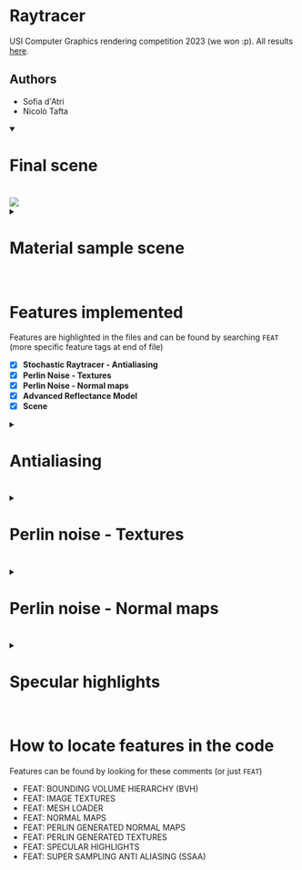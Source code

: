 # Raytracer 
USI Computer Graphics rendering competition 2023 (we won :p). All results [here](https://www.pdf.inf.usi.ch/rendering_competition/2023/).

## Authors
- Sofia d'Atri
- Nicolò Tafta

<details open>
 <summary><h1>Final scene<h1></summary>
<img src="https://github.com/cosmcif/raytracer/assets/75504103/d77fe0a4-1197-4919-a06a-1219e2d8bb99">
</details>

<details>
 <summary><h1>Material sample scene<h1></summary>
<img src="https://github.com/cosmcif/raytracer/assets/75504103/eacb9099-22ba-4b3d-a4fe-2c872659fa72">
</details>

# Features implemented
Features are highlighted in the files and can be found by searching `FEAT` (more specific feature tags at end of file)
- [x] **Stochastic Raytracer - Antialiasing**
- [x] **Perlin Noise - Textures**
- [x] **Perlin Noise - Normal maps**
- [x] **Advanced Reflectance Model**
- [x] **Scene**

<details>
<summary><h1>Antialiasing<h1></summary>
<img src="https://github.com/cosmcif/raytracer/assets/75504103/81265689-4312-4c15-8802-5d6f16b9c6b3">
</details>
<details>
<summary><h1>Perlin noise - Textures<h1></summary>
<img src="https://github.com/cosmcif/raytracer/assets/75504103/ade387d1-726b-4822-a121-2872b1f56d56">
</details>
<details>
<summary><h1>Perlin noise - Normal maps<h1></summary>
<img src="https://github.com/cosmcif/raytracer/assets/75504103/7c0042fe-fb99-497f-a3e3-70e59a91680a">
<img src="https://github.com/cosmcif/raytracer/assets/75504103/accaf57d-66b0-4c3e-b95e-c6ce377aea81">
<img src="https://github.com/cosmcif/raytracer/assets/75504103/177f1f15-2fbf-43fb-b348-0c6d5f242916">
</details>
<details>
<summary><h1>Specular highlights<h1></summary>
<img src="https://github.com/cosmcif/raytracer/assets/75504103/7fc595c1-2558-4947-a045-1206eea228e0">
</details>
      
# How to locate features in the code
Features can be found by looking for these comments (or just `FEAT`)
- FEAT: BOUNDING VOLUME HIERARCHY (BVH)
- FEAT: IMAGE TEXTURES
- FEAT: MESH LOADER
- FEAT: NORMAL MAPS
- FEAT: PERLIN GENERATED NORMAL MAPS
- FEAT: PERLIN GENERATED TEXTURES
- FEAT: SPECULAR HIGHLIGHTS
- FEAT: SUPER SAMPLING ANTI ALIASING (SSAA)
